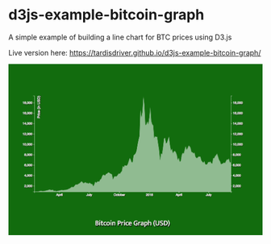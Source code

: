 # d3js-example-bitcoin-graph
A simple example of building a line chart for BTC prices using D3.js  
  
Live version here: https://tardisdriver.github.io/d3js-example-bitcoin-graph/  
  
![bitcoin chart](screenshot.png)
